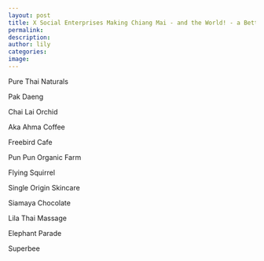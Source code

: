 ```yaml
---
layout: post
title: X Social Enterprises Making Chiang Mai - and the World! - a Better Place
permalink:
description:
author: lily
categories:
image:
---
```


Pure Thai Naturals

Pak Daeng

Chai Lai Orchid

Aka Ahma Coffee

Freebird Cafe

Pun Pun Organic Farm

Flying Squirrel

Single Origin Skincare

Siamaya Chocolate

Lila Thai Massage

Elephant Parade

Superbee